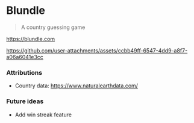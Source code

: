 # Blundle

> A country guessing game

https://blundle.com

https://github.com/user-attachments/assets/ccbb49ff-6547-4dd9-a8f7-a06a6041e3cc

### Attributions

-   Country data: https://www.naturalearthdata.com/

### Future ideas

-   Add win streak feature
